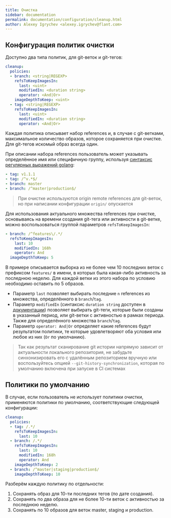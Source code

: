 ```yaml
---
title: Очистка
sidebar: documentation
permalink: documentation/configuration/cleanup.html
author: Alexey Igrychev <alexey.igrychev@flant.com>
---
```


## Конфигурация политик очистки

Доступно два типа политик, для git-веток и git-тегов:

```yaml
cleanup:
  policies:
  - branch: <string|REGEXP>
    refsToKeepImagesIn:
      last: <uint>
      modifiedIn: <duration string>
      operator: <And|Or>
    imageDepthToKeep: <uint>
  - tag: <string|REGEXP>
    refsToKeepImagesIn:
      last: <uint>
      modifiedIn: <duration string>
      operator: <And|Or>
```

Каждая политика описывает набор references и, в случае с git-ветками, максимальное количество образов, которое сохраняется при очистке. Для git-тегов искомый образ всегда один. 

При описании набора references пользователь может указывать определённое имя или специфичную группу, используя [синтаксис регулярных выражений golang](https://golang.org/pkg/regexp/syntax/#hdr-Syntax):

```yaml
- tag: v1.1.1
- tag: /^v.*$/
- branch: master
- branch: /^master|production$/
```

> При очистке используются origin remote references для git-веток, но при написании конфигурации `origin/` опускается 

Для использования актуального множества references при очистке, основываясь на времени создания git-тега или активности в git-ветке, можно воспользоваться группой параметров `refsToKeepImagesIn`:

```yaml
- branch: /^features\/.*/
  refsToKeepImagesIn:
    last: 10
    modifiedIn: 168h
    operator: And
  imageDepthToKeep: 5
``` 

В примере описывается выборка из не более чем 10 последних веток с префиксом `features/` в имени, в которых была какая-либо активность за последнюю неделю. Для каждой ветки из этого набора по условию необходимо оставить по 5 образов.

- Параметр `last` позволяет выбирать последние `n` references из множества, определённого в `branch`/`tag`.
- Параметр `modifiedIn` (синтаксис `duration string` доступен в [документации](https://golang.org/pkg/time/#ParseDuration)) позволяет выбирать git-теги, которые были созданы в указанный период, или git-ветки с активностью в рамках периода. Также для определённого множества `branch`/`tag`.
- Параметр `operator: And|Or` определяет какие references будут результатом политики, те которые удовлетворяют оба условия или любое из них (`Or` по умолчанию).

> Так как результат сканирование git истории напрямую зависит от актуальности локального репозитория, не забудьте синхонизировать его с удалённым репозиторием вручную или воспользуйтесь опцией `--git-history-synchronization`, которая по умолчанию включена при запуске в CI системах

## Политики по умолчанию

В случае, если пользователь не использует политики очистки, применяются политики по умолчанию, соответствующие следующей конфигурации:

```yaml
cleanup:
  policies:
  - tag: /.*/
    refsToKeepImagesIn:
      last: 10
  - branch: /.*/
    refsToKeepImagesIn:
      last: 10
      modifiedIn: 168h
      operator: And
    imageDepthToKeep: 2
  - branch: /^master|staging|production$/
    imageDepthToKeep: 10
``` 

Разберём каждую политику по отдельности:

1. Сохранять образ для 10-ти последних тегов (по дате создания).
2. Сохранять по два образа для не более 10-ти веток с активностью за последнюю неделю. 
3. Сохранять по 10 образов для веток master, staging и production. 
